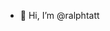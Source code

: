 - 👋 Hi, I’m @ralphtatt

<!---
ralphtatt/ralphtatt is a ✨ special ✨ repository because its `README.md` (this file) appears on your GitHub profile.
You can click the Preview link to take a look at your changes.
--->
